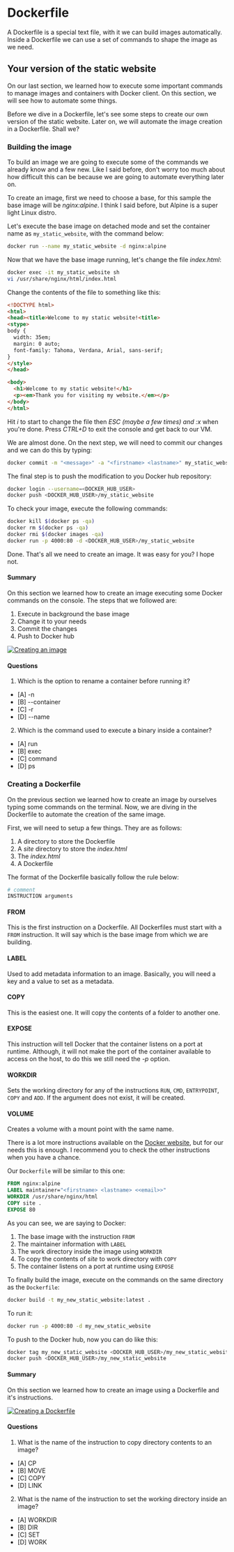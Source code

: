 # Dockerfile

A Dockerfile is a special text file, with it we can build images automatically. Inside a Dockerfile we can use a set of commands to shape the image as we need.

## Your version of the static website

On our last section, we learned how to execute some important commands to manage images and containers with Docker client. On this section, we will see how to automate some things.

Before we dive in a Dockerfile, let's see some steps to create our own version of the static website. Later on, we will automate the image creation in a Dockerfile. Shall we?

### Building the image

To build an image we are going to execute some of the commands we already know and a few new. Like I said before, don't worry too much about how difficult this can be because we are going to automate everything later on.

To create an image, first we need to choose a base, for this sample the base image will be _nginx:alpine_. I think I said before, but Alpine is a super light Linux distro.

Let's execute the base image on detached mode and set the container name as `my_static_website`, with the command below:

```bash
docker run --name my_static_website -d nginx:alpine
```

Now that we have the base image running, let's change the file _index.html_:

```bash
docker exec -it my_static_website sh
vi /usr/share/nginx/html/index.html
```

Change the contents of the file to something like this:

```html
<!DOCTYPE html>
<html>
<head><title>Welcome to my static website!<title>
<stype>
body {
  width: 35em;
  margin: 0 auto;
  font-family: Tahoma, Verdana, Arial, sans-serif;
}
</style>
</head>

<body>
  <h1>Welcome to my static website!</h1>
  <p><em>Thank you for visiting my website.</em></p>
</body>
</html>
```

Hit _i_ to start to change the file then _ESC (maybe a few times) and :x_ when you're done. Press _CTRL+D_ to exit the console and get back to our VM.

We are almost done. On the next step, we will need to commit our changes and we can do this by typing:

```bash
docker commit -m "<message>" -a "<firstname> <lastname>" my_static_website <DOCKER_HUB_USER>/my_static_website:latest
```
The final step is to push the modification to you Docker hub repository:

```bash
docker login --username=<DOCKER_HUB_USER>
docker push <DOCKER_HUB_USER>/my_static_website
```
To check your image, execute the following commands:

```bash
docker kill $(docker ps -qa)
docker rm $(docker ps -qa)
docker rmi $(docker images -qa)
docker run -p 4000:80 -d <DOCKER_HUB_USER>/my_static_website
```
Done. That's all we need to create an image. It was easy for you? I hope not.

#### Summary

On this section we learned how to create an image executing some Docker commands on the console. The steps that we followed are:

1. Execute in background the base image
2. Change it to your needs
3. Commit the changes
4. Push to Docker hub

[![Creating an image](https://asciinema.org/a/fXVCT7RS3KOOSvrLvP1NByuHu.png)](https://asciinema.org/a/fXVCT7RS3KOOSvrLvP1NByuHu)

#### Questions
1. Which is the option to rename a container before running it?
  * [A] -n
  * [B] --container 
  * [C] -r
  * [D] --name

2. Which is the command used to execute a binary inside a container?
  * [A] run
  * [B] exec 
  * [C] command
  * [D] ps

### Creating a Dockerfile

On the previous section we learned how to create an image by ourselves typing some commands on the terminal. Now, we are diving in the Dockerfile to automate the creation of the same image.

First, we will need to setup a few things. They are as follows:

1. A directory to store the Dockerfile
2. A _site_ directory to store the _index.html_
3. The _index.html_
4. A Dockerfile

The format of the Dockerfile basically follow the rule below:

```Dockerfile
# comment
INSTRUCTION arguments
```
#### FROM
This is the first instruction on a Dockerfile. All Dockerfiles must start with a `FROM` instruction. It will say which is the base image from which we are building.

#### LABEL
Used to add metadata information to an image. Basically, you will need a key and a value to set as a metadata.

#### COPY
This is the easiest one. It will copy the contents of a folder to another one.

#### EXPOSE
This instruction will tell Docker that the container listens on a port at runtime. Although, it will not make the port of the container available to access on the host, to do this we still need the _-p_ option.

#### WORKDIR
Sets the working directory for any of the instructions `RUN`, `CMD`, `ENTRYPOINT`, `COPY` and `ADD`. If the argument does not exist, it will be created.

#### VOLUME
Creates a volume with a mount point with the same name.

There is a lot more instructions available on the [Docker website](https://docs.Docker.com/engile/reference/builder/), but for our needs this is enough. I recommend you to check the other instructions when you have a chance.

Our `Dockerfile` will be similar to this one:

```Dockerfile
FROM nginx:alpine
LABEL maintainer="<firstname> <lastname> <<email>>"
WORKDIR /usr/share/nginx/html
COPY site .
EXPOSE 80
```
As you can see, we are saying to Docker:
1. The base image with the instruction `FROM`
2. The maintainer information with `LABEL`
3. The work directory inside the image using `WORKDIR`
4. To copy the contents of _site_ to work directory with `COPY`
5. The container listens on a port at runtime using `EXPOSE`

To finally build the image, execute on the commands on the same directory as the `Dockerfile`:

```bash
docker build -t my_new_static_website:latest .
```

To run it:

```bash
docker run -p 4000:80 -d my_new_static_website
```

To push to the Docker hub, now you can do like this:

```bash
docker tag my_new_static_website <DOCKER_HUB_USER>/my_new_static_website:latest
docker push <DOCKER_HUB_USER>/my_new_static_website
```

#### Summary

On this section we learned how to create an image using a Dockerfile and it's instructions.

[![Creating a Dockerfile](https://asciinema.org/a/MaUHoo2SZ7xAB6PdYPoVBVX9B.png)](https://asciinema.org/a/MaUHoo2SZ7xAB6PdYPoVBVX9B)

#### Questions

1. What is the name of the instruction to copy directory contents to an image?
  * [A] CP
  * [B] MOVE 
  * [C] COPY
  * [D] LINK

2. What is the name of the instruction to set the working directory inside an image?
  * [A] WORKDIR
  * [B] DIR 
  * [C] SET
  * [D] WORK

